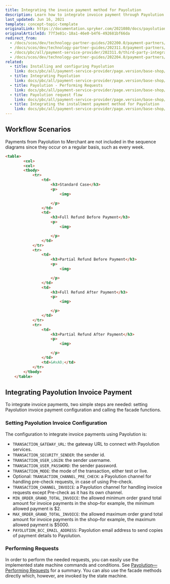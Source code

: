 ```yaml
---
title: Integrating the invoice payment method for Payolution
description: Learn how to integrate invoice payment through Payolution into the Spryker-based shop.
last_updated: Jun 16, 2021
template: concept-topic-template
originalLink: https://documentation.spryker.com/2021080/docs/payolution-invoice
originalArticleId: 77f3e81c-18a1-46e0-b4f6-492681bf66da
redirect_from:
  - /docs/scos/dev/technology-partner-guides/202200.0/payment-partners/payolution/integrating-the-invoice-payment-method-for-payolution.html
  - /docs/scos/dev/technology-partner-guides/202311.0/payment-partners/payolution/integrating-the-invoice-payment-method-for-payolution.html
  - /docs/pbc/all/payment-service-provider/202311.0/third-party-integrations/payolution/integrate-the-invoice-payment-method-for-payolution.html
  - /docs/scos/dev/technology-partner-guides/202204.0/payment-partners/payolution/integrating-the-invoice-payment-method-for-payolution.html
related:
  - title: Installing and configuring Payolution
    link: docs/pbc/all/payment-service-provider/page.version/base-shop/third-party-integrations/payolution/install-and-configure-payolution.html
  - title: Integrating Payolution
    link: docs/pbc/all/payment-service-provider/page.version/base-shop/third-party-integrations/payolution/integrate-payolution.html
  - title: Payolution - Performing Requests
    link: docs/pbc/all/payment-service-provider/page.version/base-shop/third-party-integrations/payolution/payolution-performing-requests.html
  - title: Payolution request flow
    link: docs/pbc/all/payment-service-provider/page.version/base-shop/third-party-integrations/payolution/payolution-request-flow.html
  - title: Integrating the installment payment method for Payolution
    link: docs/pbc/all/payment-service-provider/page.version/base-shop/third-party-integrations/payolution/integrate-the-installment-payment-method-for-payolution.html
---
```


## Workflow Scenarios

Payments from Payolution to Merchant are not included in the sequence diagrams since they occur on a regular basis, such as every week.

```html
<table>
        <col>
        <col>
        <tbody>
            <tr>
                <td>
                    <h3>Standard Case</h3>
                    <p>
                        <img>

                    </p>
                </td>
                <td>
                    <h3>Full Refund Before Payment</h3>
                    <p>
                        <img>

                    </p>
                </td>
            </tr>
            <tr>
                <td>
                    <h3>Partial Refund Before Payment</h3>
                    <p>
                        <img>

                    </p>
                </td>
                <td>
                    <h3>Full Refund After Payment</h3>
                    <p>
                        <img>

                    </p>
                </td>
            </tr>
            <tr>
                <td>
                    <h3>Partial Refund After Payment</h3>
                    <p>
                        <img>

                    </p>
                </td>
                <td>&#xA0;</td>
            </tr>
        </tbody>
    </table>
```

## Integrating Payolution Invoice Payment

To integrate invoice payments, two simple steps are needed: setting Payolution invoice payment configuration and calling the facade functions.

### Setting Payolution Invoice Configuration

The configuration to integrate invoice payments using Payolution is:
- `TRANSACTION_GATEWAY_URL`: the gateway URL to connect with Payolution services.
- `TRANSACTION_SECURITY_SENDER`: the sender id.
- `TRANSACTION_USER_LOGIN`: the sender username.
- `TRANSACTION_USER_PASSWORD`: the sender password.
- `TRANSACTION_MODE`: the mode of the transaction, either test or live.
- Optional: `TRANSACTION_CHANNEL_PRE_CHECK`: a Payolution channel for handling pre-check requests, in case of using Pre-check.
- `TRANSACTION_CHANNEL_INVOICE`: a Payolution channel for handling invoice requests except Pre-check as it has its own channel.
- `MIN_ORDER_GRAND_TOTAL_INVOICE`: the allowed minimum order grand total amount for invoice payments in the shop–for example, the minimum allowed payment is $2.
- `MAX_ORDER_GRAND_TOTAL_INVOICE`: the allowed maximum order grand total amount for invoice payments in the shop–for example, the maximum allowed payment is $5000.
- `PAYOLUTION_BCC_EMAIL_ADDRESS`: Payolution email address to send copies of payment details to Payolution.

### Performing Requests

In order to perform the needed requests, you can easily use the implemented state machine commands and conditions. See [Payolution—Performing Requests](/docs/pbc/all/payment-service-provider/{{page.version}}/base-shop/third-party-integrations/payolution/payolution-performing-requests.html) for a summary. You can also use the facade methods directly which, however, are invoked by the state machine.
